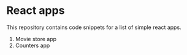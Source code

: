 # React apps

This repository contains code snippets for a list of simple react apps.

1. Movie store app
2. Counters app
